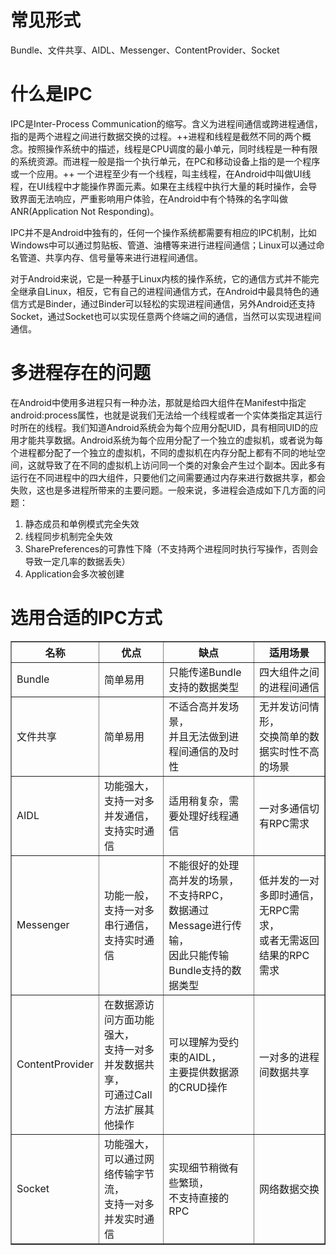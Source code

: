 # 常见形式
Bundle、文件共享、AIDL、Messenger、ContentProvider、Socket

# 什么是IPC

IPC是Inter-Process Communication的缩写。含义为进程间通信或跨进程通信，指的是两个进程之间进行数据交换的过程。++进程和线程是截然不同的两个概念。按照操作系统中的描述，线程是CPU调度的最小单元，同时线程是一种有限的系统资源。而进程一般是指一个执行单元，在PC和移动设备上指的是一个程序或一个应用。++ 一个进程至少有一个线程，叫主线程，在Android中叫做UI线程，在UI线程中才能操作界面元素。如果在主线程中执行大量的耗时操作，会导致界面无法响应，严重影响用户体验，在Android中有个特殊的名字叫做ANR(Application Not Responding)。

IPC并不是Android中独有的，任何一个操作系统都需要有相应的IPC机制，比如Windows中可以通过剪贴板、管道、油槽等来进行进程间通信；Linux可以通过命名管道、共享内存、信号量等来进行进程间通信。

对于Android来说，它是一种基于Linux内核的操作系统，它的通信方式并不能完全继承自Linux，相反，它有自己的进程间通信方式，在Android中最具特色的通信方式是Binder，通过Binder可以轻松的实现进程间通信，另外Android还支持Socket，通过Socket也可以实现任意两个终端之间的通信，当然可以实现进程间通信。

# 多进程存在的问题
在Android中使用多进程只有一种办法，那就是给四大组件在Manifest中指定android:process属性，也就是说我们无法给一个线程或者一个实体类指定其运行时所在的线程。我们知道Android系统会为每个应用分配UID，具有相同UID的应用才能共享数据。Android系统为每个应用分配了一个独立的虚拟机，或者说为每个进程都分配了一个独立的虚拟机，不同的虚拟机在内存分配上都有不同的地址空间，这就导致了在不同的虚拟机上访问同一个类的对象会产生过个副本。因此多有运行在不同进程中的四大组件，只要他们之间需要通过内存来进行数据共享，都会失败，这也是多进程所带来的主要问题。一般来说，多进程会造成如下几方面的问题：
1. 静态成员和单例模式完全失效
1. 线程同步机制完全失效
1. SharePreferences的可靠性下降（不支持两个进程同时执行写操作，否则会导致一定几率的数据丢失）
1. Application会多次被创建

# 选用合适的IPC方式

<html>
<table border="1">
  <tr>
    <th>名称</th>
    <th>优点</th>
    <th>缺点</th>
    <th>适用场景</th>
  </tr>
  <tr>
    <td>Bundle</td>
    <td>简单易用</td>
    <td>只能传递Bundle支持的数据类型</td>
    <td>四大组件之间的进程间通信</td>
  </tr>
  <tr>
    <td>文件共享</td>
    <td>简单易用</td>
    <td>不适合高并发场景，<br/>并且无法做到进程间通信的及时性</td>
    <td>无并发访问情形，<br/>交换简单的数据实时性不高的场景</td>
  </tr>
  <tr>
    <td>AIDL</td>
    <td>功能强大，<br/>支持一对多并发通信，<br/>支持实时通信</td>
    <td>适用稍复杂，需要处理好线程通信</td>
    <td>一对多通信切有RPC需求</td>
  </tr>
  <tr>
    <td>Messenger</td>
    <td>功能一般，<br/>支持一对多串行通信，<br/>支持实时通信</td>
    <td>不能很好的处理高并发的场景，<br/>不支持RPC，<br/>数据通过Message进行传输，<br/>因此只能传输Bundle支持的数据类型</td>
    <td>低并发的一对多即时通信，<br/>无RPC需求，<br/>或者无需返回结果的RPC需求</td>
  </tr>
  <tr>
    <td>ContentProvider</td>
    <td>在数据源访问方面功能强大，<br/>支持一对多并发数据共享，<br/>可通过Call方法扩展其他操作</td>
    <td>可以理解为受约束的AIDL，<br/>主要提供数据源的CRUD操作</td>
    <td>一对多的进程间数据共享</td>
  </tr>
  <tr>
    <td>Socket</td>
    <td>功能强大，<br/>可以通过网络传输字节流，<br/>支持一对多并发实时通信</td>
    <td>实现细节稍微有些繁琐，<br/>不支持直接的RPC</td>
    <td>网络数据交换</td>
  </tr>
</table>
</html>